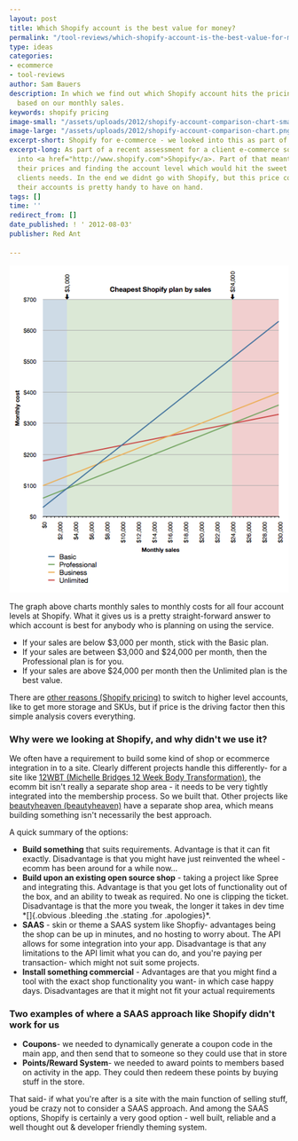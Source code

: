 ```yaml
---
layout: post
title: Which Shopify account is the best value for money?
permalink: "/tool-reviews/which-shopify-account-is-the-best-value-for-money-it-depends-of-course/"
type: ideas
categories:
- ecommerce
- tool-reviews
author: Sam Bauers
description: In which we find out which Shopify account hits the pricing sweet spot
  based on our monthly sales.
keywords: shopify pricing
image-small: "/assets/uploads/2012/shopify-account-comparison-chart-small.png"
image-large: "/assets/uploads/2012/shopify-account-comparison-chart.png"
excerpt-short: Shopify for e-commerce - we looked into this as part of a recent assesment.
excerpt-long: As part of a recent assessment for a client e-commerce solution we looked
  into <a href="http://www.shopify.com">Shopify</a>. Part of that meant checking out
  their prices and finding the account level which would hit the sweet spot for the
  clients needs. In the end we didnt go with Shopify, but this price comparison of
  their accounts is pretty handy to have on hand.
tags: []
time: ''
redirect_from: []
date_published: ! ' 2012-08-03'
publisher: Red Ant

---
```

[![](/assets/uploads/2012/shopify-account-comparison-chart.png)](/assets/uploads/2012/shopify-account-comparison-chart.png)

The graph above charts monthly sales to monthly costs for all four account levels at Shopify. What it gives us is a pretty straight-forward answer to which account is best for anybody who is planning on using the service.

- If your sales are below $3,000 per month, stick with the Basic plan.
- If your sales are between $3,000 and $24,000 per month, then the Professional plan is for you.
- If your sales are above $24,000 per month then the Unlimited plan is the best value.

There are [other reasons (Shopify pricing)](http://www.shopify.com/pricing) to switch to higher level accounts, like to get more storage and SKUs, but if price is the driving factor then this simple analysis covers everything.

### Why were we looking at Shopify, and why didn't we use it?

We often have a requirement to build some kind of shop or ecommerce integration in to a site. Clearly different projects handle this differently- for a site like [12WBT (Michelle Bridges 12 Week Body Transformation)](/portfolio/12wbt/), the ecomm bit isn't really a separate shop area - it needs to be very tightly integrated into the membership process. So we built that. Other projects like [beautyheaven (beautyheaven)](/portfolio/beautyheaven/) have a separate shop area, which means building something isn't necessarily the best approach.

A quick summary of the options:

- **Build something** that suits requirements. Advantage is that it can fit exactly. Disadvantage is that you might have just reinvented the wheel - ecomm has been around for a while now…
- **Build upon an existing open source shop** - taking a project like Spree and integrating this. Advantage is that you get lots of functionality out of the box, and an ability to tweak as required. No one is clipping the ticket. Disadvantage is that the more you tweak, the longer it takes in dev time \*[]{.obvious .bleeding .the .stating .for .apologies}\*.
- **SAAS** - skin or theme a SAAS system like Shopfiy- advantages being the shop can be up in minutes, and no hosting to worry about. The API allows for some integration into your app. Disadvantage is that any limitations to the API limit what you can do, and you're paying per transaction- which might not suit some projects.
- **Install something commercial** - Advantages are that you might find a tool with the exact shop functionality you want- in which case happy days. Disadvantages are that it might not fit your actual requirements

### Two examples of where a SAAS approach like Shopify didn't work for us

- **Coupons**- we needed to dynamically generate a coupon code in the main app, and then send that to someone so they could use that in store
- **Points/Reward System**- we needed to award points to members based on activity in the app. They could then redeem these points by buying stuff in the store.

That said- if what you're after is a site with the main function of selling stuff, youd be crazy not to consider a SAAS approach. And among the SAAS options, Shopify is certainly a very good option - well built, reliable and a well thought out & developer friendly theming system.